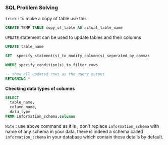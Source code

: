 ### SQL Problem Solving 

`trick` : to make a copy of table use this
```sql 
CREATE TEMP TABLE copy_of_table AS actual_table_name
```

`UPDATE` statement can be used to update tables and their columns 

```sql
UPDATE table_name 

SET  specify_statment(s)_to_modify_column(s)_seperated_by_commas

WHERE specify_condition(s)_to_filter_rows

-- show all updated rows as the query output 
RETURNING *
```

**Checking data types of columns**

```sql
SELECT
  table_name,
  column_name,
  data_type
FROM information_schema.columns
```
`Note` : use above command as it is , don't replace `information_schema` with name of any schema in your data. there is indeed a schema called `information_schema` in your database which contain these details by default. 


